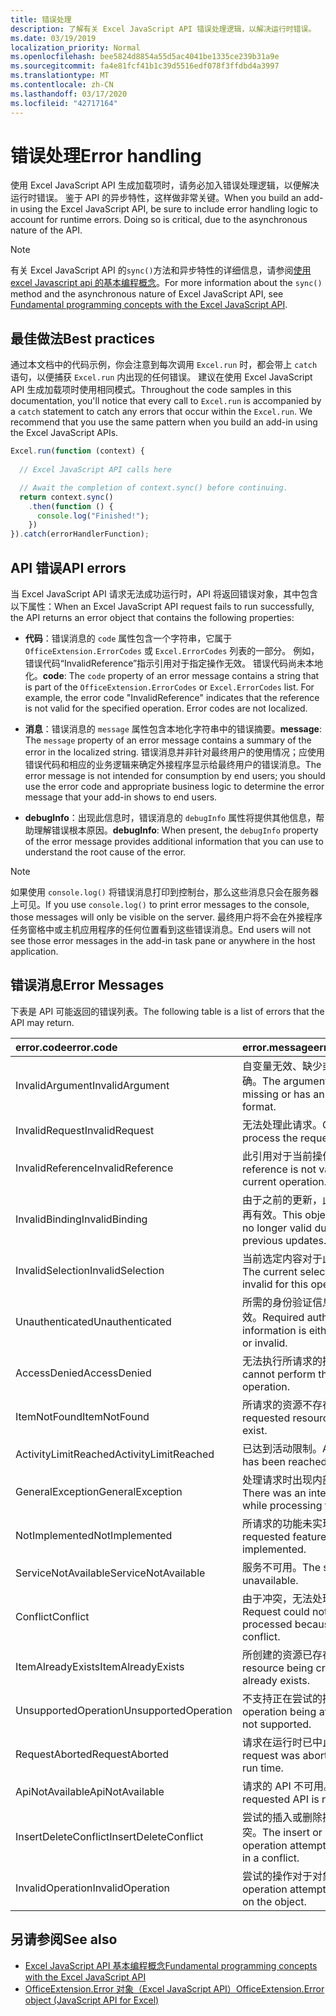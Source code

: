 ```yaml
---
title: 错误处理
description: 了解有关 Excel JavaScript API 错误处理逻辑，以解决运行时错误。
ms.date: 03/19/2019
localization_priority: Normal
ms.openlocfilehash: bee5824d8854a55d5ac4041be1335ce239b31a9e
ms.sourcegitcommit: fa4e81fcf41b1c39d5516edf078f3ffdbd4a3997
ms.translationtype: MT
ms.contentlocale: zh-CN
ms.lasthandoff: 03/17/2020
ms.locfileid: "42717164"
---
```

# <a name="error-handling"></a><span data-ttu-id="6e9fc-103">错误处理</span><span class="sxs-lookup"><span data-stu-id="6e9fc-103">Error handling</span></span>

<span data-ttu-id="6e9fc-p101">使用 Excel JavaScript API 生成加载项时，请务必加入错误处理逻辑，以便解决运行时错误。 鉴于 API 的异步特性，这样做非常关键。</span><span class="sxs-lookup"><span data-stu-id="6e9fc-p101">When you build an add-in using the Excel JavaScript API, be sure to include error handling logic to account for runtime errors. Doing so is critical, due to the asynchronous nature of the API.</span></span>

> [!NOTE]
> <span data-ttu-id="6e9fc-106">有关 Excel JavaScript API 的`sync()`方法和异步特性的详细信息，请参阅[使用 excel Javascript api 的基本编程概念](excel-add-ins-core-concepts.md)。</span><span class="sxs-lookup"><span data-stu-id="6e9fc-106">For more information about the `sync()` method and the asynchronous nature of Excel JavaScript API, see [Fundamental programming concepts with the Excel JavaScript API](excel-add-ins-core-concepts.md).</span></span>

## <a name="best-practices"></a><span data-ttu-id="6e9fc-107">最佳做法</span><span class="sxs-lookup"><span data-stu-id="6e9fc-107">Best practices</span></span>

<span data-ttu-id="6e9fc-p102">通过本文档中的代码示例，你会注意到每次调用 `Excel.run` 时，都会带上 `catch` 语句，以便捕获 `Excel.run` 内出现的任何错误。 建议在使用 Excel JavaScript API 生成加载项时使用相同模式。</span><span class="sxs-lookup"><span data-stu-id="6e9fc-p102">Throughout the code samples in this documentation, you'll notice that every call to `Excel.run` is accompanied by a `catch` statement to catch any errors that occur within the `Excel.run`. We recommend that you use the same pattern when you build an add-in using the Excel JavaScript APIs.</span></span>

```js
Excel.run(function (context) {
  
  // Excel JavaScript API calls here

  // Await the completion of context.sync() before continuing.
  return context.sync()
    .then(function () {
      console.log("Finished!");
    })
}).catch(errorHandlerFunction);
```

## <a name="api-errors"></a><span data-ttu-id="6e9fc-110">API 错误</span><span class="sxs-lookup"><span data-stu-id="6e9fc-110">API errors</span></span>

<span data-ttu-id="6e9fc-111">当 Excel JavaScript API 请求无法成功运行时，API 将返回错误对象，其中包含以下属性：</span><span class="sxs-lookup"><span data-stu-id="6e9fc-111">When an Excel JavaScript API request fails to run successfully, the API returns an error object that contains the following properties:</span></span>

- <span data-ttu-id="6e9fc-p103">**代码**：错误消息的 `code` 属性包含一个字符串，它属于 `OfficeExtension.ErrorCodes` 或 `Excel.ErrorCodes` 列表的一部分。 例如，错误代码“InvalidReference”指示引用对于指定操作无效。 错误代码尚未本地化。</span><span class="sxs-lookup"><span data-stu-id="6e9fc-p103">**code**:  The `code` property of an error message contains a string that is part of the `OfficeExtension.ErrorCodes` or `Excel.ErrorCodes` list. For example, the error code "InvalidReference" indicates that the reference is not valid for the specified operation. Error codes are not localized.</span></span>

- <span data-ttu-id="6e9fc-115">**消息**：错误消息的 `message` 属性包含本地化字符串中的错误摘要。</span><span class="sxs-lookup"><span data-stu-id="6e9fc-115">**message**: The `message` property of an error message contains a summary of the error in the localized string.</span></span> <span data-ttu-id="6e9fc-116">错误消息并非针对最终用户的使用情况；应使用错误代码和相应的业务逻辑来确定外接程序显示给最终用户的错误消息。</span><span class="sxs-lookup"><span data-stu-id="6e9fc-116">The error message is not intended for consumption by end users; you should use the error code and appropriate business logic to determine the error message that your add-in shows to end users.</span></span>

- <span data-ttu-id="6e9fc-117">**debugInfo**：出现此信息时，错误消息的 `debugInfo` 属性将提供其他信息，帮助理解错误根本原因。</span><span class="sxs-lookup"><span data-stu-id="6e9fc-117">**debugInfo**: When present, the `debugInfo` property of the error message provides additional information that you can use to understand the root cause of the error.</span></span>

> [!NOTE]
> <span data-ttu-id="6e9fc-118">如果使用 `console.log()` 将错误消息打印到控制台，那么这些消息只会在服务器上可见。</span><span class="sxs-lookup"><span data-stu-id="6e9fc-118">If you use `console.log()` to print error messages to the console, those messages will only be visible on the server.</span></span> <span data-ttu-id="6e9fc-119">最终用户将不会在外接程序任务窗格中或主机应用程序的任何位置看到这些错误消息。</span><span class="sxs-lookup"><span data-stu-id="6e9fc-119">End users will not see those error messages in the add-in task pane or anywhere in the host application.</span></span>

## <a name="error-messages"></a><span data-ttu-id="6e9fc-120">错误消息</span><span class="sxs-lookup"><span data-stu-id="6e9fc-120">Error Messages</span></span>

<span data-ttu-id="6e9fc-121">下表是 API 可能返回的错误列表。</span><span class="sxs-lookup"><span data-stu-id="6e9fc-121">The following table is a list of errors that the API may return.</span></span>

|<span data-ttu-id="6e9fc-122">error.code</span><span class="sxs-lookup"><span data-stu-id="6e9fc-122">error.code</span></span> | <span data-ttu-id="6e9fc-123">error.message</span><span class="sxs-lookup"><span data-stu-id="6e9fc-123">error.message</span></span> |
|:----------|:--------------|
|<span data-ttu-id="6e9fc-124">InvalidArgument</span><span class="sxs-lookup"><span data-stu-id="6e9fc-124">InvalidArgument</span></span> |<span data-ttu-id="6e9fc-125">自变量无效、缺少或格式不正确。</span><span class="sxs-lookup"><span data-stu-id="6e9fc-125">The argument is invalid or missing or has an incorrect format.</span></span>|
|<span data-ttu-id="6e9fc-126">InvalidRequest</span><span class="sxs-lookup"><span data-stu-id="6e9fc-126">InvalidRequest</span></span>  |<span data-ttu-id="6e9fc-127">无法处理此请求。</span><span class="sxs-lookup"><span data-stu-id="6e9fc-127">Cannot process the request.</span></span>|
|<span data-ttu-id="6e9fc-128">InvalidReference</span><span class="sxs-lookup"><span data-stu-id="6e9fc-128">InvalidReference</span></span>|<span data-ttu-id="6e9fc-129">此引用对于当前操作无效。</span><span class="sxs-lookup"><span data-stu-id="6e9fc-129">This reference is not valid for the current operation.</span></span>|
|<span data-ttu-id="6e9fc-130">InvalidBinding</span><span class="sxs-lookup"><span data-stu-id="6e9fc-130">InvalidBinding</span></span>  |<span data-ttu-id="6e9fc-131">由于之前的更新，此对象绑定不再有效。</span><span class="sxs-lookup"><span data-stu-id="6e9fc-131">This object binding is no longer valid due to previous updates.</span></span>|
|<span data-ttu-id="6e9fc-132">InvalidSelection</span><span class="sxs-lookup"><span data-stu-id="6e9fc-132">InvalidSelection</span></span>|<span data-ttu-id="6e9fc-133">当前选定内容对于此操作无效。</span><span class="sxs-lookup"><span data-stu-id="6e9fc-133">The current selection is invalid for this operation.</span></span>|
|<span data-ttu-id="6e9fc-134">Unauthenticated</span><span class="sxs-lookup"><span data-stu-id="6e9fc-134">Unauthenticated</span></span> |<span data-ttu-id="6e9fc-135">所需的身份验证信息缺少或无效。</span><span class="sxs-lookup"><span data-stu-id="6e9fc-135">Required authentication information is either missing or invalid.</span></span>|
|<span data-ttu-id="6e9fc-136">AccessDenied</span><span class="sxs-lookup"><span data-stu-id="6e9fc-136">AccessDenied</span></span> |<span data-ttu-id="6e9fc-137">无法执行所请求的操作。</span><span class="sxs-lookup"><span data-stu-id="6e9fc-137">You cannot perform the requested operation.</span></span>|
|<span data-ttu-id="6e9fc-138">ItemNotFound</span><span class="sxs-lookup"><span data-stu-id="6e9fc-138">ItemNotFound</span></span> |<span data-ttu-id="6e9fc-139">所请求的资源不存在。</span><span class="sxs-lookup"><span data-stu-id="6e9fc-139">The requested resource doesn't exist.</span></span>|
|<span data-ttu-id="6e9fc-140">ActivityLimitReached</span><span class="sxs-lookup"><span data-stu-id="6e9fc-140">ActivityLimitReached</span></span>|<span data-ttu-id="6e9fc-141">已达到活动限制。</span><span class="sxs-lookup"><span data-stu-id="6e9fc-141">Activity limit has been reached.</span></span>|
|<span data-ttu-id="6e9fc-142">GeneralException</span><span class="sxs-lookup"><span data-stu-id="6e9fc-142">GeneralException</span></span>|<span data-ttu-id="6e9fc-143">处理请求时出现内部错误。</span><span class="sxs-lookup"><span data-stu-id="6e9fc-143">There was an internal error while processing the request.</span></span>|
|<span data-ttu-id="6e9fc-144">NotImplemented</span><span class="sxs-lookup"><span data-stu-id="6e9fc-144">NotImplemented</span></span>  |<span data-ttu-id="6e9fc-145">所请求的功能未实现。</span><span class="sxs-lookup"><span data-stu-id="6e9fc-145">The requested feature isn't implemented.</span></span>|
|<span data-ttu-id="6e9fc-146">ServiceNotAvailable</span><span class="sxs-lookup"><span data-stu-id="6e9fc-146">ServiceNotAvailable</span></span>|<span data-ttu-id="6e9fc-147">服务不可用。</span><span class="sxs-lookup"><span data-stu-id="6e9fc-147">The service is unavailable.</span></span>|
|<span data-ttu-id="6e9fc-148">Conflict</span><span class="sxs-lookup"><span data-stu-id="6e9fc-148">Conflict</span></span>|<span data-ttu-id="6e9fc-149">由于冲突，无法处理请求。</span><span class="sxs-lookup"><span data-stu-id="6e9fc-149">Request could not be processed because of a conflict.</span></span>|
|<span data-ttu-id="6e9fc-150">ItemAlreadyExists</span><span class="sxs-lookup"><span data-stu-id="6e9fc-150">ItemAlreadyExists</span></span>|<span data-ttu-id="6e9fc-151">所创建的资源已存在。</span><span class="sxs-lookup"><span data-stu-id="6e9fc-151">The resource being created already exists.</span></span>|
|<span data-ttu-id="6e9fc-152">UnsupportedOperation</span><span class="sxs-lookup"><span data-stu-id="6e9fc-152">UnsupportedOperation</span></span>|<span data-ttu-id="6e9fc-153">不支持正在尝试的操作。</span><span class="sxs-lookup"><span data-stu-id="6e9fc-153">The operation being attempted is not supported.</span></span>|
|<span data-ttu-id="6e9fc-154">RequestAborted</span><span class="sxs-lookup"><span data-stu-id="6e9fc-154">RequestAborted</span></span>|<span data-ttu-id="6e9fc-155">请求在运行时已中止。</span><span class="sxs-lookup"><span data-stu-id="6e9fc-155">The request was aborted during run time.</span></span>|
|<span data-ttu-id="6e9fc-156">ApiNotAvailable</span><span class="sxs-lookup"><span data-stu-id="6e9fc-156">ApiNotAvailable</span></span>|<span data-ttu-id="6e9fc-157">请求的 API 不可用。</span><span class="sxs-lookup"><span data-stu-id="6e9fc-157">The requested API is not available.</span></span>|
|<span data-ttu-id="6e9fc-158">InsertDeleteConflict</span><span class="sxs-lookup"><span data-stu-id="6e9fc-158">InsertDeleteConflict</span></span>|<span data-ttu-id="6e9fc-159">尝试的插入或删除操作导致冲突。</span><span class="sxs-lookup"><span data-stu-id="6e9fc-159">The insert or delete operation attempted resulted in a conflict.</span></span>|
|<span data-ttu-id="6e9fc-160">InvalidOperation</span><span class="sxs-lookup"><span data-stu-id="6e9fc-160">InvalidOperation</span></span>|<span data-ttu-id="6e9fc-161">尝试的操作对于对象无效。</span><span class="sxs-lookup"><span data-stu-id="6e9fc-161">The operation attempted is invalid on the object.</span></span>|

## <a name="see-also"></a><span data-ttu-id="6e9fc-162">另请参阅</span><span class="sxs-lookup"><span data-stu-id="6e9fc-162">See also</span></span>

- [<span data-ttu-id="6e9fc-163">Excel JavaScript API 基本编程概念</span><span class="sxs-lookup"><span data-stu-id="6e9fc-163">Fundamental programming concepts with the Excel JavaScript API</span></span>](excel-add-ins-core-concepts.md)
- [<span data-ttu-id="6e9fc-164">OfficeExtension.Error 对象（Excel JavaScript API）</span><span class="sxs-lookup"><span data-stu-id="6e9fc-164">OfficeExtension.Error object (JavaScript API for Excel)</span></span>](/javascript/api/office/officeextension.error)
